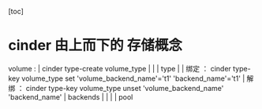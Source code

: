 [toc]


# cinder 由上而下的 存储概念

volume :
  |      cinder type-create volume_type
  |
  |
  |
type
  |
  |   绑定 ： cinder  type-key volume_type set 'volume_backend_name'='t1' 'backend_name'='t1'
  |   解绑 ： cinder  type-key volume_type unset 'volume_backend_name' 'backend_name'
  |
backends
  |
  |
  |
  |
pool